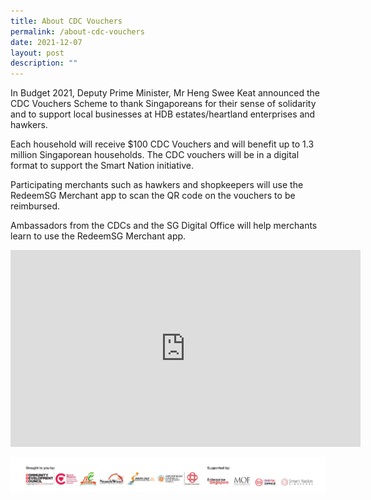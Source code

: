 ```yaml
---
title: About CDC Vouchers
permalink: /about-cdc-vouchers
date: 2021-12-07
layout: post
description: ""
---
```

In Budget 2021, Deputy Prime Minister, Mr Heng Swee Keat announced the CDC Vouchers Scheme to thank Singaporeans for their sense of solidarity and to support local businesses at HDB estates/heartland enterprises and hawkers.  

Each household will receive $100 CDC Vouchers and will benefit up to 1.3 million Singaporean households. The CDC vouchers will be in a digital format to support the Smart Nation initiative.

Participating merchants such as hawkers and shopkeepers will use the RedeemSG Merchant app to scan the QR code on the vouchers to be reimbursed.

Ambassadors from the CDCs and the SG Digital Office will help merchants learn to use the RedeemSG Merchant app.

<iframe width="560" height="315" src="https://www.youtube.com/embed/cQGlktNKq3s" title="YouTube video player" frameborder="0" allow="accelerometer; autoplay; clipboard-write; encrypted-media; gyroscope; picture-in-picture" allowfullscreen></iframe>


![Alt text for image on Isomer site](/images/brand-bar-desktop.png)